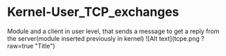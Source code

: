 # Kernel-User_TCP_exchanges
Module and a client in user level, that sends a message to get a reply from the server(module inserted previously in kernel)
![Alt text](tcpe.png ?raw=true "Title")
